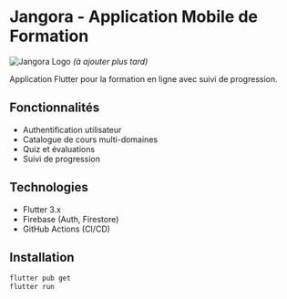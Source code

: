 # Jangora - Application Mobile de Formation

![Jangora Logo](assets/logo.png) *(à ajouter plus tard)*

Application Flutter pour la formation en ligne avec suivi de progression.

## Fonctionnalités
- Authentification utilisateur
- Catalogue de cours multi-domaines
- Quiz et évaluations
- Suivi de progression

## Technologies
- Flutter 3.x
- Firebase (Auth, Firestore)
- GitHub Actions (CI/CD)

## Installation
```bash
flutter pub get
flutter run